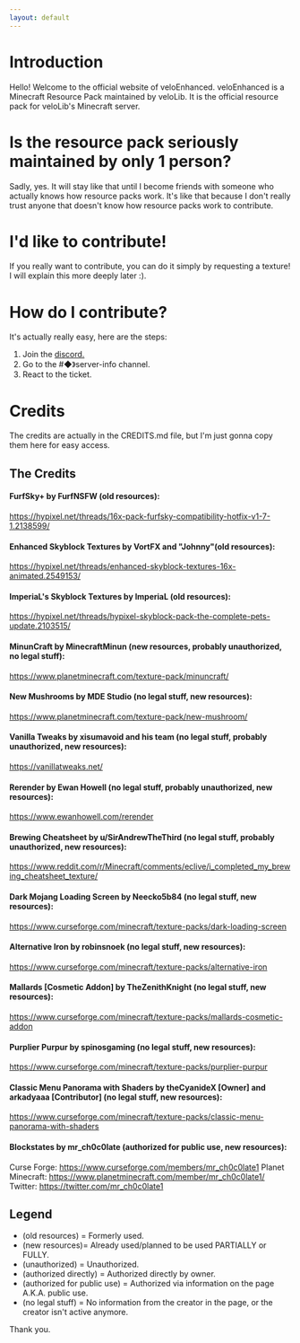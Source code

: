 ```yaml
---
layout: default
---
```


# Introduction

Hello! Welcome to the official website of veloEnhanced. veloEnhanced is a Minecraft Resource Pack maintained by veloLib. It is the official resource pack for veloLib's Minecraft server.

# Is the resource pack seriously maintained by only 1 person?

Sadly, yes. It will stay like that until I become friends with someone who actually knows how resource packs work. It's like that because I don't really trust anyone that doesn't know how resource packs work to contribute.

# I'd like to contribute!

If you really want to contribute, you can do it simply by requesting a texture! I will explain this more deeply later :).

# How do I contribute?

It's actually really easy, here are the steps:

1. Join the [discord.](bit.ly/velodiscord)
2. Go to the #◆》server-info channel.
3. React to the ticket.

# Credits

The credits are actually in the CREDITS.md file, but I'm just gonna copy them here for easy access.

## The Credits

#### FurfSky+ by FurfNSFW (old resources): 
https://hypixel.net/threads/16x-pack-furfsky-compatibility-hotfix-v1-7-1.2138599/

#### Enhanced Skyblock Textures by VortFX and "Johnny"(old resources): 
https://hypixel.net/threads/enhanced-skyblock-textures-16x-animated.2549153/

#### ImperiaL's Skyblock Textures by ImperiaL (old resources): 
https://hypixel.net/threads/hypixel-skyblock-pack-the-complete-pets-update.2103515/ 

#### MinunCraft by MinecraftMinun (new resources, probably unauthorized, no legal stuff): 
https://www.planetminecraft.com/texture-pack/minuncraft/

#### New Mushrooms by MDE Studio (no legal stuff, new resources): 
https://www.planetminecraft.com/texture-pack/new-mushroom/

#### Vanilla Tweaks by xisumavoid and his team (no legal stuff, probably unauthorized, new resources):
https://vanillatweaks.net/

#### Rerender by Ewan Howell (no legal stuff, probably unauthorized, new resources):
https://www.ewanhowell.com/rerender

#### Brewing Cheatsheet by u/SirAndrewTheThird (no legal stuff, probably unauthorized, new resources):
https://www.reddit.com/r/Minecraft/comments/eclive/i_completed_my_brewing_cheatsheet_texture/

#### Dark Mojang Loading Screen by Neecko5b84 (no legal stuff, new resources):
https://www.curseforge.com/minecraft/texture-packs/dark-loading-screen

#### Alternative Iron by robinsnoek (no legal stuff, new resources):
https://www.curseforge.com/minecraft/texture-packs/alternative-iron

#### Mallards [Cosmetic Addon] by TheZenithKnight (no legal stuff, new resources):
https://www.curseforge.com/minecraft/texture-packs/mallards-cosmetic-addon

#### Purplier Purpur by spinosgaming (no legal stuff, new resources):
https://www.curseforge.com/minecraft/texture-packs/purplier-purpur

#### Classic Menu Panorama with Shaders by theCyanideX [Owner] and arkadyaaa [Contributor] (no legal stuff, new resources):
https://www.curseforge.com/minecraft/texture-packs/classic-menu-panorama-with-shaders

#### Blockstates by mr_ch0c0late (authorized for public use, new resources):
Curse Forge: 		https://www.curseforge.com/members/mr_ch0c0late1
Planet Minecraft: 	https://www.planetminecraft.com/member/mr_ch0c0late1/
Twitter: 			https://twitter.com/mr_ch0c0late1





## Legend

- (old resources) = Formerly used.
- (new resources)= Already used/planned to be used PARTIALLY or FULLY.
- (unauthorized) = Unauthorized.
- (authorized directly) = Authorized directly by owner.
- (authorized for public use) = Authorized via information on the page A.K.A. public use.
- (no legal stuff) = No information from the creator in the page, or the creator isn't active anymore.

Thank you.
